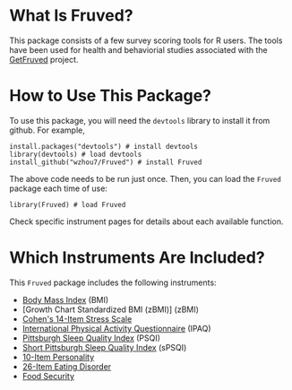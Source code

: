 # What Is Fruved?

This package consists of a few survey scoring tools for R users. The tools have been used for health and behaviorial studies associated with the [GetFruved](http://fruved.com/) project. 

# How to Use This Package?

To use this package, you will need the `devtools` library to install it from github. 
For example, 

```
install.packages("devtools") # install devtools
library(devtools) # load devtools
install_github("wzhou7/Fruved") # install Fruved
```

The above code needs to be run just once.
Then, you can load the `Fruved` package each time of use:

```
library(Fruved) # load Fruved
```

Check specific instrument pages for details about each available function.

# Which Instruments Are Included?

This `Fruved` package includes the following instruments: 
* [Body Mass Index](BMI.md) (BMI)
* [Growth Chart Standardized BMI (zBMI)] (zBMI)
* [Cohen's 14-Item Stress Scale](Stress14.md)
* [International Physical Activity Questionnaire](IPAQ.md) (IPAQ)
* [Pittsburgh Sleep Quality Index](PSQI.md) (PSQI)
* [Short Pittsburgh Sleep Quality Index](sPSQI.md) (sPSQI)
* [10-Item Personality](Personality.md)
* [26-Item Eating Disorder](ED.md)
* [Food Security](FS.md)
